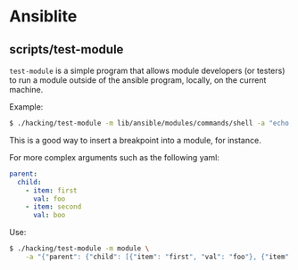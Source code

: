 # Ansiblite


## scripts/test-module

`test-module` is a simple program that allows module developers (or testers) to run
a module outside of the ansible program, locally, on the current machine.

Example:

```sh
$ ./hacking/test-module -m lib/ansible/modules/commands/shell -a "echo hi"
```

This is a good way to insert a breakpoint into a module, for instance.

For more complex arguments such as the following yaml:

```yaml
parent:
  child:
    - item: first
      val: foo
    - item: second
      val: boo
```
Use:
```sh
$ ./hacking/test-module -m module \
    -a "{"parent": {"child": [{"item": "first", "val": "foo"}, {"item": "second", "val": "bar"}]}}"
```
